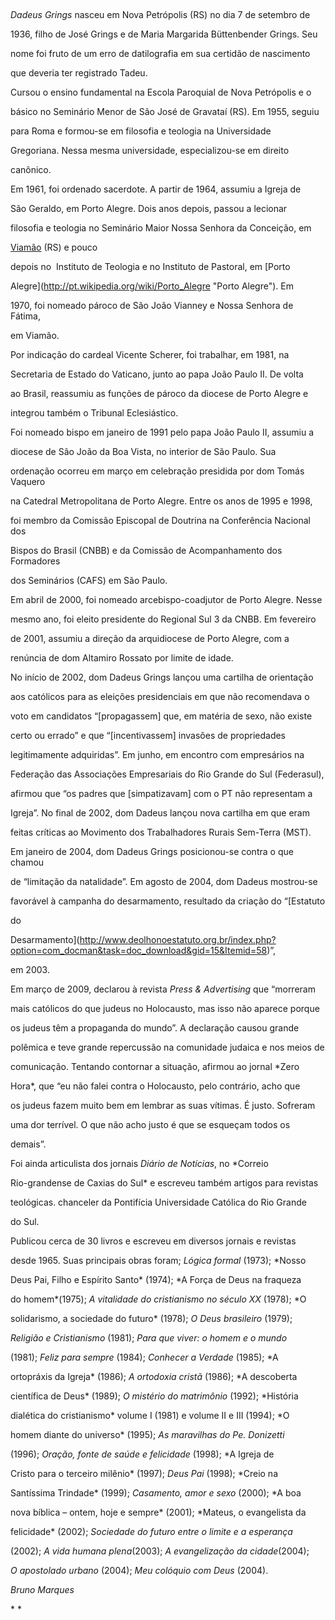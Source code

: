 

 



*Dadeus Grings* nasceu em Nova Petrópolis (RS) no dia 7 de setembro de

1936, filho de José Grings e de Maria Margarida Büttenbender Grings. Seu

nome foi fruto de um erro de datilografia em sua certidão de nascimento

que deveria ter registrado Tadeu.



Cursou o ensino fundamental na Escola Paroquial de Nova Petrópolis e o

básico no Seminário Menor de São José de Gravataí (RS). Em 1955, seguiu

para Roma e formou-se em filosofia e teologia na Universidade

Gregoriana. Nessa mesma universidade, especializou-se em direito

canônico.



Em 1961, foi ordenado sacerdote. A partir de 1964, assumiu a Igreja de

São Geraldo, em Porto Alegre. Dois anos depois, passou a lecionar

filosofia e teologia no Seminário Maior Nossa Senhora da Conceição, em

[Viamão](http://pt.wikipedia.org/wiki/Viam%C3%A3o "Viamão") (RS) e pouco

depois no  Instituto de Teologia e no Instituto de Pastoral, em [Porto

Alegre](http://pt.wikipedia.org/wiki/Porto_Alegre "Porto Alegre"). Em

1970, foi nomeado pároco de São João Vianney e Nossa Senhora de Fátima,

em Viamão.



Por indicação do cardeal Vicente Scherer, foi trabalhar, em 1981, na

Secretaria de Estado do Vaticano, junto ao papa João Paulo II. De volta

ao Brasil, reassumiu as funções de pároco da diocese de Porto Alegre e

integrou também o Tribunal Eclesiástico.



Foi nomeado bispo em janeiro de 1991 pelo papa João Paulo II, assumiu a

diocese de São João da Boa Vista, no interior de São Paulo. Sua

ordenação ocorreu em março em celebração presidida por dom Tomás Vaquero

na Catedral Metropolitana de Porto Alegre. Entre os anos de 1995 e 1998,

foi membro da Comissão Episcopal de Doutrina na Conferência Nacional dos

Bispos do Brasil (CNBB) e da Comissão de Acompanhamento dos Formadores

dos Seminários (CAFS) em São Paulo.



Em abril de 2000, foi nomeado arcebispo-coadjutor de Porto Alegre. Nesse

mesmo ano, foi eleito presidente do Regional Sul 3 da CNBB. Em fevereiro

de 2001, assumiu a direção da arquidiocese de Porto Alegre, com a

renúncia de dom Altamiro Rossato por limite de idade. 



No início de 2002, dom Dadeus Grings lançou uma cartilha de orientação

aos católicos para as eleições presidenciais em que não recomendava o

voto em candidatos “[propagassem] que, em matéria de sexo, não existe

certo ou errado” e que “[incentivassem] invasões de propriedades

legitimamente adquiridas”. Em junho, em encontro com empresários na

Federação das Associações Empresariais do Rio Grande do Sul (Federasul),

afirmou que “os padres que [simpatizavam] com o PT não representam a

Igreja”. No final de 2002, dom Dadeus lançou nova cartilha em que eram

feitas críticas ao Movimento dos Trabalhadores Rurais Sem-Terra (MST).



Em janeiro de 2004, dom Dadeus Grings posicionou-se contra o que chamou

de “limitação da natalidade”. Em agosto de 2004, dom Dadeus mostrou-se

favorável à campanha do desarmamento, resultado da criação do “[Estatuto

do

Desarmamento](http://www.deolhonoestatuto.org.br/index.php?option=com_docman&task=doc_download&gid=15&Itemid=58)”,

em 2003.



Em março de 2009, declarou à revista *Press & Advertising* que “morreram

mais católicos do que judeus no Holocausto, mas isso não aparece porque

os judeus têm a propaganda do mundo”. A declaração causou grande

polêmica e teve grande repercussão na comunidade judaica e nos meios de

comunicação. Tentando contornar a situação, afirmou ao jornal *Zero

Hora*, que “eu não falei contra o Holocausto, pelo contrário, acho que

os judeus fazem muito bem em lembrar as suas vítimas. É justo. Sofreram

uma dor terrível. O que não acho justo é que se esqueçam todos os

demais”.



Foi ainda articulista dos jornais *Diário de Notícias*, no *Correio

Rio-grandense de Caxias do Sul* e escreveu também artigos para revistas

teológicas. chanceler da Pontifícia Universidade Católica do Rio Grande

do Sul.



Publicou cerca de 30 livros e escreveu em diversos jornais e revistas

desde 1965. Suas principais obras foram; *Lógica formal* (1973); *Nosso

Deus Pai, Filho e Espírito Santo* (1974); *A Força de Deus na fraqueza

do homem*(1975); *A vitalidade do cristianismo no século XX* (1978); *O

solidarismo, a sociedade do futuro* (1978); *O Deus brasileiro* (1979);

*Religião e Cristianismo* (1981); *Para que viver: o homem e o mundo*

(1981); *Feliz para sempre* (1984); *Conhecer a Verdade* (1985); *A

ortopráxis da Igreja* (1986); *A ortodoxia cristã* (1986); *A descoberta

científica de Deus* (1989); *O mistério do matrimônio* (1992); *História

dialética do cristianismo* volume I (1981) e volume II e III (1994); *O

homem diante do universo* (1995); *As maravilhas do Pe. Donizetti*

(1996); *Oração, fonte de saúde e felicidade* (1998); *A Igreja de

Cristo para o terceiro milênio* (1997); *Deus Pai* (1998); *Creio na

Santíssima Trindade* (1999); *Casamento, amor e sexo* (2000); *A boa

nova bíblica – ontem, hoje e sempre* (2001); *Mateus, o evangelista da

felicidade* (2002); *Sociedade do futuro entre o limite e a esperança*

(2002); *A vida humana plena*(2003); *A evangelização da cidade*(2004);

*O apostolado urbano* (2004); *Meu colóquio com Deus* (2004).



*Bruno Marques*



* *



